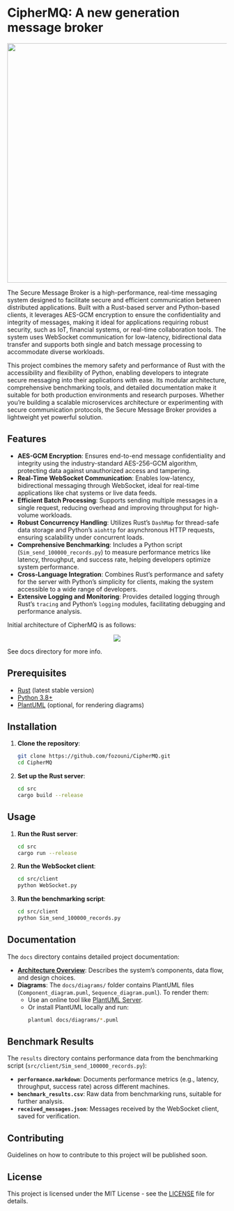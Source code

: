 # CipherMQ: A new generation message broker

<p align="center">
<img src="https://github.com/fozouni/CipherMQ/blob/main/docs/CipherMQ.jpg" width="550" height="550">
</p>

The Secure Message Broker is a high-performance, real-time messaging system designed to facilitate secure and efficient communication between distributed applications. Built with a Rust-based server and Python-based clients, it leverages AES-GCM encryption to ensure the confidentiality and integrity of messages, making it ideal for applications requiring robust security, such as IoT, financial systems, or real-time collaboration tools. The system uses WebSocket communication for low-latency, bidirectional data transfer and supports both single and batch message processing to accommodate diverse workloads.

This project combines the memory safety and performance of Rust with the accessibility and flexibility of Python, enabling developers to integrate secure messaging into their applications with ease. Its modular architecture, comprehensive benchmarking tools, and detailed documentation make it suitable for both production environments and research purposes. Whether you’re building a scalable microservices architecture or experimenting with secure communication protocols, the Secure Message Broker provides a lightweight yet powerful solution.

## Features

- **AES-GCM Encryption**: Ensures end-to-end message confidentiality and integrity using the industry-standard AES-256-GCM algorithm, protecting data against unauthorized access and tampering.
- **Real-Time WebSocket Communication**: Enables low-latency, bidirectional messaging through WebSocket, ideal for real-time applications like chat systems or live data feeds.
- **Efficient Batch Processing**: Supports sending multiple messages in a single request, reducing overhead and improving throughput for high-volume workloads.
- **Robust Concurrency Handling**: Utilizes Rust’s `DashMap` for thread-safe data storage and Python’s `aiohttp` for asynchronous HTTP requests, ensuring scalability under concurrent loads.
- **Comprehensive Benchmarking**: Includes a Python script (`Sim_send_100000_records.py`) to measure performance metrics like latency, throughput, and success rate, helping developers optimize system performance.
- **Cross-Language Integration**: Combines Rust’s performance and safety for the server with Python’s simplicity for clients, making the system accessible to a wide range of developers.
- **Extensive Logging and Monitoring**: Provides detailed logging through Rust’s `tracing` and Python’s `logging` modules, facilitating debugging and performance analysis.

Initial architecture of CipherMQ is as follows:

<p align="center">
<img src="https://github.com/fozouni/CipherMQ/blob/main/docs/diagrams/Component_diagram.png">
</p>
See docs directory for more info.

## Prerequisites

- [Rust](https://www.rust-lang.org/) (latest stable version)
- [Python 3.8+](https://www.python.org/)
- [PlantUML](https://plantuml.com/) (optional, for rendering diagrams)

## Installation

1. **Clone the repository**:
   ```bash
   git clone https://github.com/fozouni/CipherMQ.git
   cd CipherMQ
   ```

2. **Set up the Rust server**:
   
   ```bash
   cd src
   cargo build --release
   ```

## Usage

1. **Run the Rust server**:
   ```bash
   cd src
   cargo run --release
   ```

2. **Run the WebSocket client**:
   ```bash
   cd src/client
   python WebSocket.py
   ```

3. **Run the benchmarking script**:
   ```bash
   cd src/client
   python Sim_send_100000_records.py
   ```

## Documentation
The `docs` directory contains detailed project documentation:
- **[Architecture Overview](./docs/architecture.markdown)**: Describes the system’s components, data flow, and design choices.
- **Diagrams**: The `docs/diagrams/` folder contains PlantUML files (`Component_diagram.puml`, `Sequence_diagram.puml`). To render them:
  - Use an online tool like [PlantUML Server](http://www.plantuml.com/plantuml).
  - Or install PlantUML locally and run:
    ```bash
    plantuml docs/diagrams/*.puml
    ```

## Benchmark Results
The `results` directory contains performance data from the benchmarking script (`src/client/Sim_send_100000_records.py`):
- **`performance.markdown`**: Documents performance metrics (e.g., latency, throughput, success rate) across different machines.
- **`benchmark_results.csv`**: Raw data from benchmarking runs, suitable for further analysis.
- **`received_messages.json`**: Messages received by the WebSocket client, saved for verification.

## Contributing
Guidelines on how to contribute to this project will be published soon.

## License
This project is licensed under the MIT License - see the [LICENSE](LICENSE) file for details.
